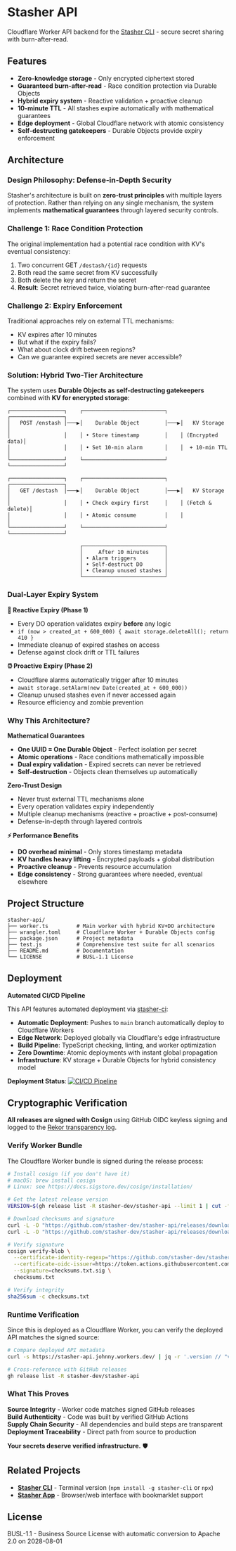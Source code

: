 # Stasher API

Cloudflare Worker API backend for the [Stasher CLI](https://github.com/stasher-dev/stasher-cli) - secure secret sharing with burn-after-read.

## Features

- **Zero-knowledge storage** - Only encrypted ciphertext stored
- **Guaranteed burn-after-read** - Race condition protection via Durable Objects
- **Hybrid expiry system** - Reactive validation + proactive cleanup
- **10-minute TTL** - All stashes expire automatically with mathematical guarantees
- **Edge deployment** - Global Cloudflare network with atomic consistency
- **Self-destructing gatekeepers** - Durable Objects provide expiry enforcement

## Architecture

### Design Philosophy: Defense-in-Depth Security

Stasher's architecture is built on **zero-trust principles** with multiple layers of protection. Rather than relying on any single mechanism, the system implements **mathematical guarantees** through layered security controls.

### Challenge 1: Race Condition Protection

The original implementation had a potential race condition with KV's eventual consistency:

1. Two concurrent GET `/destash/{id}` requests
2. Both read the same secret from KV successfully  
3. Both delete the key and return the secret
4. **Result**: Secret retrieved twice, violating burn-after-read guarantee

### Challenge 2: Expiry Enforcement

Traditional approaches rely on external TTL mechanisms:
- KV expires after 10 minutes 
- But what if the expiry fails?
- What about clock drift between regions?
- Can we guarantee expired secrets are never accessible?

### Solution: Hybrid Two-Tier Architecture

The system uses **Durable Objects as self-destructing gatekeepers** combined with **KV for encrypted storage**:

```
┌─────────────────┐    ┌──────────────────────────┐    ┌─────────────────┐
│   POST /enstash │───▶│    Durable Object        │───▶│   KV Storage    │
│                 │    │ • Store timestamp        │    │ (Encrypted data)│
│                 │    │ • Set 10-min alarm       │    │  + 10-min TTL   │
└─────────────────┘    └──────────────────────────┘    └─────────────────┘

┌─────────────────┐    ┌──────────────────────────┐    ┌─────────────────┐
│   GET /destash  │───▶│    Durable Object        │───▶│   KV Storage    │
│                 │    │ • Check expiry first     │    │ (Fetch & delete)│
│                 │    │ • Atomic consume         │    │                 │
└─────────────────┘    └──────────────────────────┘    └─────────────────┘

                       ┌──────────────────────────┐
                       │     After 10 minutes     │
                       │ • Alarm triggers         │
                       │ • Self-destruct DO       │
                       │ • Cleanup unused stashes │
                       └──────────────────────────┘
```

### Dual-Layer Expiry System

**🔄 Reactive Expiry (Phase 1)**
- Every DO operation validates expiry **before** any logic
- `if (now > created_at + 600_000) { await storage.deleteAll(); return 410 }`
- Immediate cleanup of expired stashes on access
- Defense against clock drift or TTL failures

**⏰ Proactive Expiry (Phase 2)**  
- Cloudflare alarms automatically trigger after 10 minutes
- `await storage.setAlarm(new Date(created_at + 600_000))`
- Cleanup unused stashes even if never accessed again
- Resource efficiency and zombie prevention

### Why This Architecture?

**Mathematical Guarantees**
- **One UUID = One Durable Object** - Perfect isolation per secret
- **Atomic operations** - Race conditions mathematically impossible
- **Dual expiry validation** - Expired secrets can never be retrieved
- **Self-destruction** - Objects clean themselves up automatically

**Zero-Trust Design**
- Never trust external TTL mechanisms alone
- Every operation validates expiry independently  
- Multiple cleanup mechanisms (reactive + proactive + post-consume)
- Defense-in-depth through layered controls

**⚡ Performance Benefits**
- **DO overhead minimal** - Only stores timestamp metadata
- **KV handles heavy lifting** - Encrypted payloads + global distribution
- **Proactive cleanup** - Prevents resource accumulation
- **Edge consistency** - Strong guarantees where needed, eventual elsewhere

## Project Structure

```
stasher-api/
├── worker.ts         # Main worker with hybrid KV+DO architecture
├── wrangler.toml     # Cloudflare Worker + Durable Objects config
├── package.json      # Project metadata
├── test.js           # Comprehensive test suite for all scenarios
├── README.md         # Documentation
└── LICENSE           # BUSL-1.1 License
```

## Deployment

**Automated CI/CD Pipeline**

This API features automated deployment via [stasher-ci](https://github.com/stasher-dev/stasher-ci):

- **Automatic Deployment**: Pushes to `main` branch automatically deploy to Cloudflare Workers
- **Edge Network**: Deployed globally via Cloudflare's edge infrastructure
- **Build Pipeline**: TypeScript checking, linting, and worker optimization  
- **Zero Downtime**: Atomic deployments with instant global propagation
- **Infrastructure**: KV storage + Durable Objects for hybrid consistency model

**Deployment Status**: [![CI/CD Pipeline](https://github.com/stasher-dev/stasher-api/actions/workflows/ci.yml/badge.svg)](https://github.com/stasher-dev/stasher-api/actions/workflows/ci.yml)

## Cryptographic Verification

**All releases are signed with Cosign** using GitHub OIDC keyless signing and logged to the [Rekor transparency log](https://rekor.sigstore.dev).

### Verify Worker Bundle

The Cloudflare Worker bundle is signed during the release process:

```bash
# Install cosign (if you don't have it)
# macOS: brew install cosign
# Linux: see https://docs.sigstore.dev/cosign/installation/

# Get the latest release version
VERSION=$(gh release list -R stasher-dev/stasher-api --limit 1 | cut -f1)

# Download checksums and signature
curl -L -O "https://github.com/stasher-dev/stasher-api/releases/download/$VERSION/checksums.txt"
curl -L -O "https://github.com/stasher-dev/stasher-api/releases/download/$VERSION/checksums.txt.sig"

# Verify signature
cosign verify-blob \
  --certificate-identity-regexp="https://github.com/stasher-dev/stasher-api/.*" \
  --certificate-oidc-issuer=https://token.actions.githubusercontent.com \
  --signature=checksums.txt.sig \
  checksums.txt

# Verify integrity
sha256sum -c checksums.txt
```

### Runtime Verification

Since this is deployed as a Cloudflare Worker, you can verify the deployed API matches the signed source:

```bash
# Compare deployed API metadata
curl -s https://stasher-api.johnny.workers.dev/ | jq -r '.version // "version not exposed"'

# Cross-reference with GitHub releases
gh release list -R stasher-dev/stasher-api
```

### What This Proves

**Source Integrity** - Worker code matches signed GitHub releases  
**Build Authenticity** - Code was built by verified GitHub Actions  
**Supply Chain Security** - All dependencies and build steps are transparent  
**Deployment Traceability** - Direct path from source to production

**Your secrets deserve verified infrastructure.** 🛡️

## Related Projects

- **[Stasher CLI](https://github.com/stasher-dev/stasher-cli)** - Terminal version (`npm install -g stasher-cli` or `npx`)
- **[Stasher App](https://github.com/stasher-dev/stasher-app)** - Browser/web interface with bookmarklet support

## License

BUSL-1.1 - Business Source License with automatic conversion to Apache 2.0 on 2028-08-01
